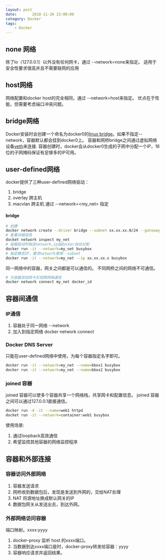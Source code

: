 ```yaml
---
layout: post
date:       2018-11-26 23:00:00
category: Docker
tags:
    - Docker
---
```



## none 网络
除了lo（127.0.0.1）以外没有任何网卡，通过 --network=none来指定。
适用于安全性要求很高并且不需要联网的应用

## host网络
网络配置和docker host的完全相同，通过 --network=host来指定。
优点在于性能，但需要考虑端口冲突问题。

## bridge网络
Docker安装时会创建一个命名为docker0的[linux bridge](https://segmentfault.com/a/1190000009491002)。如果不指定--network，容器默认都会挂到docker0上。
容器和网桥bridge之间通过虚拟网络设备[veth](https://segmentfault.com/a/1190000009251098)来连接.
容器创建时，docker会从docker0生成的子网中分配一个IP，16位的子网掩码保证有足够多的IP可用。

## user-defined网络

docker提供了三种user-defined网络驱动：

1. bridge
2. overlay 跨主机
3. macvlan 跨主机
通过 --network=<my_net> 指定
#### bridge 

```bash
# 创建
docker network create --driver bridge --subnet xx.xx.xx.0/24 --gateway xx。xx.xx.1 my_net 
# 查看详细信息
docket network inspect my_net
# 容器启动时指定network,ip由docker自动分配
docker run -it --network=my_net busybox
# 指定静态IP，要求network使用--subnet
docker run -it --network=my_net --ip xx.xx.xx.x busybox
```

同一网络中的容器，网关之间都是可以通信的。
不同网桥之间的网络不可通信。

```bash
# 为容器添加网卡实现跨网络通信
docker network connect my_net docker_id
```

## 容器间通信

### IP通信

1. 容器处于同一网络 --network
2. 加入到指定网络 docker network connect 

### Docker DNS Server

只能在user-defined网络中使用，为每个容器指定名字即可。

```bash
docker run -it --network=my_net --name=bbox1 busybox
docker run -it --network=my_net --name=bbox2 busybox
```

### joined 容器

joined 容器可以使多个容器共享一个网络栈，共享网卡和配置信息。
joined 容器之间可以通过127.0.0.1直接通信。

```bash
docker run -d -it --name=web1 httpd
docket run -it --network=container:web1 busybox
```
使用场景:
1. 通过loopback高效通信
2. 希望监控其他容器的网络监控程序


## 容器和外部连接

### 容器访问外部网络

1. 容器发送请求
2. 网桥收到数据包后，发现是发送到外网的，交给NAT处理
3. NAT 将源地址换成默认网关的IP
4. 数据包网关从发送出去，到达外网。

### 外部网络访问容器

端口映射。xxxx:yyyy

1. docker-proxy 监听 host 的xxxx端口。
2. 当数据到达xxxx端口是时，docker-proxy转发给容器：yyyy
3. 容器响应请求并返回结果。

